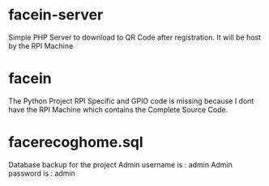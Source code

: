 # facein-server
Simple PHP Server to download to QR Code after registration.
It will be host by the RPI Machine

# facein
The Python Project
RPI Specific and GPIO code is missing because I dont have the 
RPI Machine which contains the Complete Source Code.

# facerecoghome.sql
Database backup for the project
Admin username is : admin
Admin password is : admin
